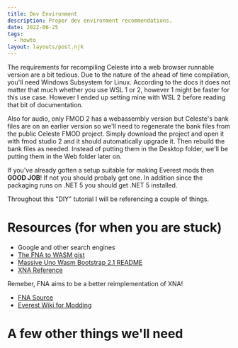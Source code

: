 ```yaml
---
title: Dev Environment
description: Proper dev environment recommendations.
date: 2022-06-25
tags:
  - howto
layout: layouts/post.njk
---
```


The requirements for recompiling Celeste into a web browser runnable version are a bit tedious. Due to the nature of the ahead of time compilation, you'll need Windows Subsystem for Linux. According to the docs it does not matter that much whether you use WSL 1 or 2, however 1 might be faster for this use case. However I ended up setting mine with WSL 2 before reading that bit of documentation. 

Also for audio, only FMOD 2 has a webassembly version but Celeste's bank files are on an earlier version so we'll need to regenerate the bank files from the public Celeste FMOD project.  Simply download the project and open it with fmod studio 2 and it should automatically upgrade it. Then rebuild the bank files as needed. Instead of putting them in the Desktop folder, we'll be putting them in the Web folder later on.

If you've already gotten a setup suitable for making Everest mods then **GOOD JOB**! If not you should probaly get one. In addition since the packaging runs on .NET 5 you should get .NET 5 installed. 

Throughout this "DIY" tutorial I will be referencing a couple of things. 

# Resources (for when you are stuck)
* Google and other search engines
* [The FNA to WASM gist](https://gist.github.com/TheSpydog/e94c8c23c01615a5a3b2cc1a0857415c)
* [Massive Uno Wasm Bootstrap 2.1 README](https://github.com/unoplatform/Uno.Wasm.Bootstrap/tree/2.1)
* [XNA Reference](https://docs.microsoft.com/en-us/previous-versions/windows/xna/bb196942(v=xnagamestudio.10))

Remeber, FNA aims to be a better reimplementation of XNA!
* [FNA Source](https://github.com/FNA-XNA/FNA)
* [Everest Wiki for Modding](https://github.com/EverestAPI/Resources/wiki)

# A few other things we'll need